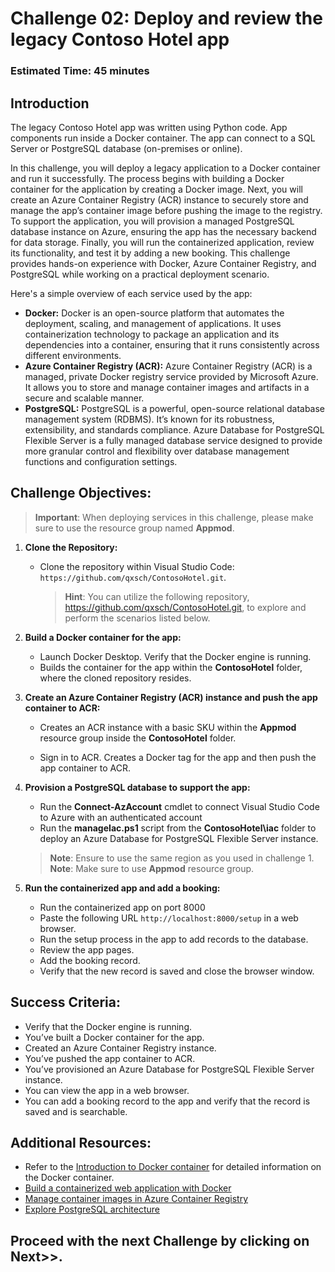 # Challenge 02: Deploy and review the legacy Contoso Hotel app
### Estimated Time: 45 minutes
## Introduction

The legacy Contoso Hotel app was written using Python code. App components run inside a Docker container. The app can connect to a SQL Server or PostgreSQL database (on-premises or online).

In this challenge, you will deploy a legacy application to a Docker container and run it successfully. The process begins with building a Docker container for the application by creating a Docker image. Next, you will create an Azure Container Registry (ACR) instance to securely store and manage the app’s container image before pushing the image to the registry. To support the application, you will provision a managed PostgreSQL database instance on Azure, ensuring the app has the necessary backend for data storage. Finally, you will run the containerized application, review its functionality, and test it by adding a new booking. This challenge provides hands-on experience with Docker, Azure Container Registry, and PostgreSQL while working on a practical deployment scenario.

Here's a simple overview of each service used by the app:

- **Docker:** Docker is an open-source platform that automates the deployment, scaling, and management of applications. It uses containerization technology to package an application and its dependencies into a container, ensuring that it runs consistently across different environments.
- **Azure Container Registry (ACR):** Azure Container Registry (ACR) is a managed, private Docker registry service provided by Microsoft Azure. It allows you to store and manage container images and artifacts in a secure and scalable manner.
- **PostgreSQL:** PostgreSQL is a powerful, open-source relational database management system (RDBMS). It’s known for its robustness, extensibility, and standards compliance. Azure Database for PostgreSQL Flexible Server is a fully managed database service designed to provide more granular control and flexibility over database management functions and configuration settings.


## Challenge Objectives:

> **Important**: When deploying services in this challenge, please make sure to use the resource group named **Appmod**. 

1. **Clone the Repository:**
   - Clone the repository within Visual Studio Code: `https://github.com/qxsch/ContosoHotel.git`.
     > **Hint**: You can utilize the following repository, https://github.com/qxsch/ContosoHotel.git, to explore and perform the scenarios listed below.   

1. **Build a Docker container for the app:**

   - Launch Docker Desktop. Verify that the Docker engine is running.   
   - Builds the container for the app within the **ContosoHotel** folder, where the cloned repository resides.

1. **Create an Azure Container Registry (ACR) instance and push the app container to ACR:**

   - Creates an ACR instance with a basic SKU within the **Appmod** resource group inside the **ContosoHotel** folder.
   - Sign in to ACR. Creates a Docker tag for the app and then push the app container to ACR.

     <validation step="f093ed04-190b-4416-bd7a-59a113e42a4e" />   

1. **Provision a PostgreSQL database to support the app:**   

   - Run the **Connect-AzAccount** cmdlet to connect Visual Studio Code to Azure with an authenticated account
   - Run the **manageIac.ps1** script from the **ContosoHotel\iac** folder to deploy an Azure Database for PostgreSQL Flexible Server instance.
   > **Note**: Ensure to use the same region as you used in challenge 1.  
   > **Note**: Make sure to use **Appmod** resource group.

     <validation step="f093ed04-190b-4416-bd7a-59a113e42a4e" />   

1. **Run the containerized app and add a booking:**

   - Run the containerized app on port 8000
   - Paste the following URL `http://localhost:8000/setup` in a web browser.
   - Run the setup process in the app to add records to the database.
   - Review the app pages.
   - Add the booking record.
   - Verify that the new record is saved and close the browser window.

## Success Criteria:

- Verify that the Docker engine is running.
- You’ve built a Docker container for the app.
- Created an Azure Container Registry instance.
- You’ve pushed the app container to ACR.
- You’ve provisioned an Azure Database for PostgreSQL Flexible Server instance.
- You can view the app in a web browser.
- You can add a booking record to the app and verify that the record is saved and is searchable.

## Additional Resources:

-  Refer to the  [Introduction to Docker container](https://learn.microsoft.com/en-us/training/modules/intro-to-docker-containers/) for detailed information on the Docker container.
-  [Build a containerized web application with Docker](https://learn.microsoft.com/en-us/training/modules/intro-to-containers/)
-  [Manage container images in Azure Container Registry](https://learn.microsoft.com/en-us/training/modules/publish-container-image-to-azure-container-registry/)
-  [Explore PostgreSQL architecture](https://learn.microsoft.com/en-us/training/modules/explore-postgresql-architecture/)


## Proceed with the next Challenge by clicking on **Next**>>.   

